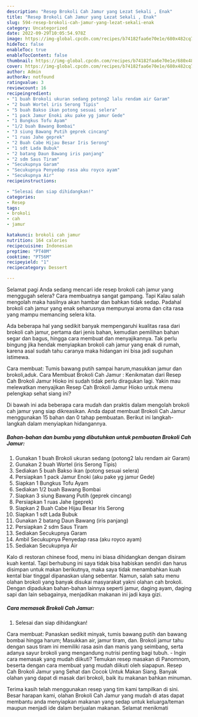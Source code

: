 ```yaml
---
description: "Resep Brokoli Cah Jamur yang Lezat Sekali , Enak"
title: "Resep Brokoli Cah Jamur yang Lezat Sekali , Enak"
slug: 594-resep-brokoli-cah-jamur-yang-lezat-sekali-enak
category: Uncategorized
date: 2022-09-29T10:05:54.978Z
image: https://img-global.cpcdn.com/recipes/b74182faa6e70e1e/680x482cq70/brokoli-cah-jamur-foto-resep-utama.jpg
hideToc: false
enableToc: true
enableTocContent: false
thumbnail: https://img-global.cpcdn.com/recipes/b74182faa6e70e1e/680x482cq70/brokoli-cah-jamur-foto-resep-utama.jpg
cover: https://img-global.cpcdn.com/recipes/b74182faa6e70e1e/680x482cq70/brokoli-cah-jamur-foto-resep-utama.jpg
author: Admin
authorAv: notfound
ratingvalue: 3
reviewcount: 16
recipeingredient:
- "1 buah Brokoli ukuran sedang potong2 lalu rendam air Garam"
- "2 buah Wortel iris Serong Tipis"
- "5 buah Bakso ikan potong sesuai selera"
- "1 pack Jamur Enoki aku pake yg jamur Gede"
- "1 Bungkus Tofu Ayam"
- "1/2 buah Bawang Bombai"
- "3 siung Bawang Putih geprek cincang"
- "1 ruas Jahe geprek"
- "2 Buah Cabe Hijau Besar Iris Serong"
- "1 sdt Lada Bubuk"
- "2 batang Daun Bawang iris panjang"
- "2 sdm Saus Tiram"
- "Secukupnya Garam"
- "Secukupnya Penyedap rasa aku royco ayam"
- "Secukupnya Air"
recipeinstructions:

- "Selesai dan siap dihidangkan!"
categories:
- Resep
tags:
- brokoli
- cah
- jamur

katakunci: brokoli cah jamur 
nutrition: 164 calories
recipecuisine: Indonesian
preptime: "PT40M"
cooktime: "PT56M"
recipeyield: "1"
recipecategory: Dessert

---
```



Selamat pagi Anda sedang mencari ide resep brokoli cah jamur yang menggugah selera? Cara membuatnya sangat gampang. Tapi Kalau salah mengolah maka hasilnya akan hambar dan bahkan tidak sedap. Padahal brokoli cah jamur yang enak seharusnya mempunyai aroma dan cita rasa yang mampu memancing selera kita.


Ada beberapa hal yang sedikit banyak mempengaruhi kualitas rasa dari brokoli cah jamur, pertama dari jenis bahan, kemudian pemilihan bahan segar dan bagus, hingga cara membuat dan menyajikannya. Tak perlu bingung jika hendak menyiapkan brokoli cah jamur yang enak di rumah, karena asal sudah tahu caranya maka hidangan ini bisa jadi suguhan istimewa.

Cara membuat: Tumis bawang putih sampai harum,masukkan jamur dan brokoli,aduk. Cara Membuat Brokoli Cah Jamur : Kenikmatan dari Resep Cah Brokoli Jamur Hioko ini sudah tidak perlu diragukan lagi. Yakin mau melewatkan menyajikan Resep Cah Brokoli Jamur Hioko untuk menu pelengkap sehat siang ini?


Di bawah ini ada beberapa cara mudah dan praktis dalam mengolah brokoli cah jamur yang siap dikreasikan. Anda dapat membuat Brokoli Cah Jamur menggunakan 15 bahan dan 0 tahap pembuatan. Berikut ini langkah-langkah dalam menyiapkan hidangannya.

<!--inarticleads1-->

##### Bahan-bahan dan bumbu yang dibutuhkan untuk pembuatan Brokoli Cah Jamur:

1. Gunakan 1 buah Brokoli ukuran sedang (potong2 lalu rendam air Garam)
1. Gunakan 2 buah Wortel (iris Serong Tipis)
1. Sediakan 5 buah Bakso ikan (potong sesuai selera)
1. Persiapkan 1 pack Jamur Enoki (aku pake yg jamur Gede)
1. Siapkan 1 Bungkus Tofu Ayam
1. Sediakan 1/2 buah Bawang Bombai
1. Siapkan 3 siung Bawang Putih (geprek cincang)
1. Persiapkan 1 ruas Jahe (geprek)
1. Siapkan 2 Buah Cabe Hijau Besar Iris Serong
1. Siapkan 1 sdt Lada Bubuk
1. Gunakan 2 batang Daun Bawang (iris panjang)
1. Persiapkan 2 sdm Saus Tiram
1. Sediakan Secukupnya Garam
1. Ambil Secukupnya Penyedap rasa (aku royco ayam)
1. Sediakan Secukupnya Air


Kalo di restoran chinese food, menu ini biasa dihidangkan dengan disiram kuah kental. Tapi berhubung ini saya tidak bisa habiskan sendiri dan harus disimpan untuk makan berikutnya, maka saya tidak menambahkan kuah kental biar tinggal dipanaskan ulang sebentar. Namun, salah satu menu olahan brokoli yang banyak disukai masyarakat yakni olahan cah brokoli. Dengan dipadukan bahan-bahan lainnya seperti jamur, daging ayam, daging sapi dan lain sebagainya, menjadikan makanan ini jadi kaya gizi. 

<!--inarticleads2-->

##### Cara memasak Brokoli Cah Jamur:


1. Selesai dan siap dihidangkan!

Cara membuat: Panaskan sedikit minyak, tumis bawang putih dan bawang bombai hingga harum; Masukkan air, jamur tiram, dan. Brokoli jamur tahu dengan saus tiram ini memiliki rasa asin dan manis yang seimbang, serta adanya sayur brokoli yang mengandung nutrisi penting bagi tubuh. - Ingin cara memasak yang mudah diikuti? Temukan resep masakan di Panomnom, beserta dengan cara membuat yang mudah diikuti oleh siapapun. Resep Cah Brokoli Jamur yang Sehat dan Cocok Untuk Makan Siang. Banyak olahan yang dapat di masak dari brokoli, baik itu makanan bahkan minuman. 

Terima kasih telah menggunakan resep yang tim kami tampilkan di sini. Besar harapan kami, olahan Brokoli Cah Jamur yang mudah di atas dapat membantu anda menyiapkan makanan yang sedap untuk keluarga/teman maupun menjadi ide dalam berjualan makanan. Selamat menikmati
